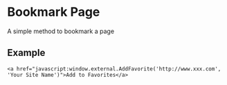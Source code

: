 # Bookmark Page

A simple method to bookmark a page

## Example

```
<a href="javascript:window.external.AddFavorite('http://www.xxx.com', 'Your Site Name')">Add to Favorites</a>
```
